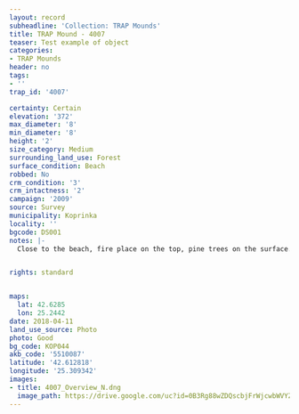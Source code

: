 ```yaml
---
layout: record
subheadline: 'Collection: TRAP Mounds'
title: TRAP Mound - 4007
teaser: Test example of object
categories:
- TRAP Mounds
header: no
tags:
- ''
trap_id: '4007'

certainty: Certain
elevation: '372'
max_diameter: '8'
min_diameter: '8'
height: '2'
size_category: Medium
surrounding_land_use: Forest
surface_condition: Beach
robbed: No
crm_condition: '3'
crm_intactness: '2'
campaign: '2009'
source: Survey
municipality: Koprinka
locality: ''
bgcode: DS001
notes: |-
  Close to the beach, fire place on the top, pine trees on the surface.


rights: standard


maps:
  lat: 42.6285
  lon: 25.2442
date: 2018-04-11
land_use_source: Photo
photo: Good
bg_code: КОР044
akb_code: '5510087'
latitude: '42.612818'
longitude: '25.309342'
images:
- title: 4007_Overview_N.dng
  image_path: https://drive.google.com/uc?id=0B3Rg88wZDQscbjFrWjcwbWVYZ0E
---
```

